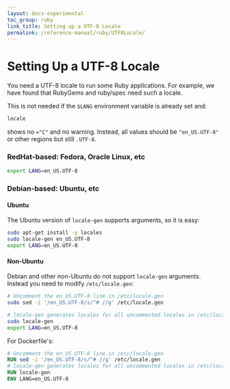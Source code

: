 ```yaml
---
layout: docs-experimental
toc_group: ruby
link_title: Setting up a UTF-8 Locale
permalink: /reference-manual/ruby/UTF8Locale/
---
```

# Setting Up a UTF-8 Locale

You need a UTF-8 locale to run some Ruby applications.
For example, we have found that RubyGems and ruby/spec need such a locale.

This is not needed if the `$LANG` environment variable is already set and:

```bash
locale
```

shows no `="C"` and no warning.
Instead, all values should be `"en_US.UTF-8"` or other regions but still `.UTF-8`.

### RedHat-based: Fedora, Oracle Linux, etc

```bash
export LANG=en_US.UTF-8
```

### Debian-based: Ubuntu, etc

#### Ubuntu

The Ubuntu version of `locale-gen` supports arguments, so it is easy:
```bash
sudo apt-get install -y locales
sudo locale-gen en_US.UTF-8
export LANG=en_US.UTF-8
```

#### Non-Ubuntu

Debian and other non-Ubuntu do not support `locale-gen` arguments.
Instead you need to modify `/etc/locale.gen`:
```bash
# Uncomment the en_US.UTF-8 line in /etc/locale.gen
sudo sed -i '/en_US.UTF-8/s/^# //g' /etc/locale.gen

# locale-gen generates locales for all uncommented locales in /etc/locale.gen
sudo locale-gen
export LANG=en_US.UTF-8
```

For Dockerfile's:

```dockerfile
# Uncomment the en_US.UTF-8 line in /etc/locale.gen
RUN sed -i '/en_US.UTF-8/s/^# //g' /etc/locale.gen
# locale-gen generates locales for all uncommented locales in /etc/locale.gen
RUN locale-gen
ENV LANG=en_US.UTF-8
```

